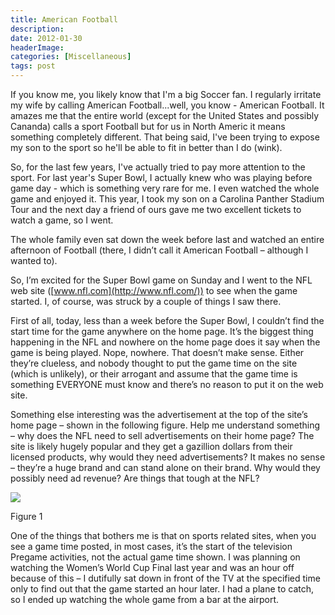 ```yaml
---
title: American Football
description: 
date: 2012-01-30
headerImage: 
categories: [Miscellaneous]
tags: post
---
```


If you know me, you likely know that I'm a big Soccer fan. I regularly irritate my wife by calling American Football...well, you know - American Football. It amazes me that the entire world (except for the United States and possibly Cananda) calls a sport Football but for us in North Americ it means something completely different. That being said, I've been trying to expose my son to the sport so he'll be able to fit in better than I do (wink).

So, for the last few years, I've actually tried to pay more attention to the sport. For last year's Super Bowl, I actually knew who was playing before game day - which is something very rare for me. I even watched the whole game and enjoyed it. This year, I took my son on a Carolina Panther Stadium Tour and the next day a friend of ours gave me two excellent tickets to watch a game, so I went.

The whole family even sat down the week before last and watched an entire afternoon of Football (there, I didn’t call it American Football – although I wanted to).

So, I’m excited for the Super Bowl game on Sunday and I went to the NFL web site ([www.nfl.com](http://www.nfl.com/)) to see when the game started. I, of course, was struck by a couple of things I saw there.

First of all, today, less than a week before the Super Bowl, I couldn’t find the start time for the game anywhere on the home page. It’s the biggest thing happening in the NFL and nowhere on the home page does it say when the game is being played. Nope, nowhere. That doesn’t make sense. Either they’re clueless, and nobody thought to put the game time on the site (which is unlikely), or their arrogant and assume that the game time is something EVERYONE must know and there’s no reason to put it on the web site.

Something else interesting was the advertisement at the top of the site’s home page – shown in the following figure. Help me understand something – why does the NFL need to sell advertisements on their home page? The site is likely hugely popular and they get a gazillion dollars from their licensed products, why would they need advertisements? It makes no sense – they’re a huge brand and can stand alone on their brand. Why would they possibly need ad revenue? Are things that tough at the NFL?

![](images/stories/2012/nfl.png)

Figure 1

One of the things that bothers me is that on sports related sites, when you see a game time posted, in most cases, it’s the start of the television Pregame activities, not the actual game time shown. I was planning on watching the Women’s World Cup Final last year and was an hour off because of this – I dutifully sat down in front of the TV at the specified time only to find out that the game started an hour later. I had a plane to catch, so I ended up watching the whole game from a bar at the airport.